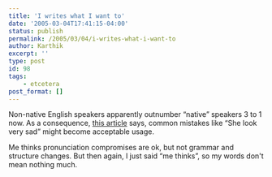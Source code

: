 ```yaml
---
title: 'I writes what I want to'
date: '2005-03-04T17:41:15-04:00'
status: publish
permalink: /2005/03/04/i-writes-what-i-want-to
author: Karthik
excerpt: ''
type: post
id: 98
tags:
    - etcetera
post_format: []
---
```

Non-native English speakers apparently outnumber “native” speakers 3 to 1 now. As a consequence, [this article](http://www.msnbc.msn.com/id/7038031/site/newsweek/) says, common mistakes like “She look very sad” might become acceptable usage.

Me thinks pronunciation compromises are ok, but not grammar and structure changes. But then again, I just said “me thinks”, so my words don't mean nothing much.